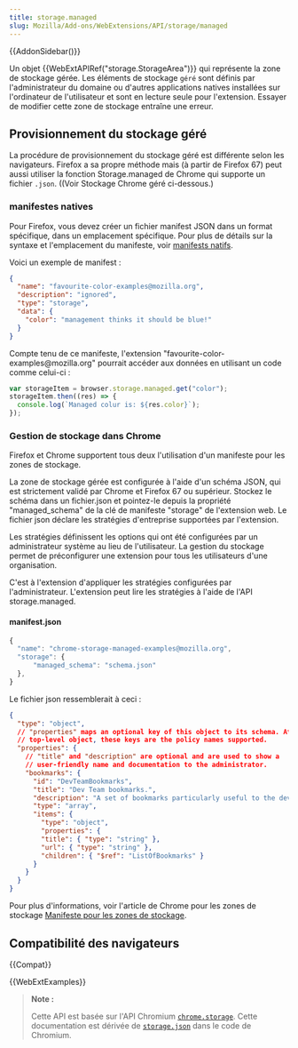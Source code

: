 ```yaml
---
title: storage.managed
slug: Mozilla/Add-ons/WebExtensions/API/storage/managed
---
```


{{AddonSidebar()}}

Un objet {{WebExtAPIRef("storage.StorageArea")}} qui représente la zone de stockage gérée. Les éléments de stockage `géré` sont définis par l'administrateur du domaine ou d'autres applications natives installées sur l'ordinateur de l'utilisateur et sont en lecture seule pour l'extension. Essayer de modifier cette zone de stockage entraîne une erreur.

## Provisionnement du stockage géré

La procédure de provisionnement du stockage géré est différente selon les navigateurs. Firefox a sa propre méthode mais (à partir de Firefox 67) peut aussi utiliser la fonction Storage.managed de Chrome qui supporte un fichier `.json`. ((Voir Stockage Chrome géré ci-dessous.)

### manifestes natives

Pour Firefox, vous devez créer un fichier manifest JSON dans un format spécifique, dans un emplacement spécifique. Pour plus de détails sur la syntaxe et l'emplacement du manifeste, voir [manifests natifs](/fr/Add-ons/WebExtensions/Native_manifests).

Voici un exemple de manifest :

```json
{
  "name": "favourite-color-examples@mozilla.org",
  "description": "ignored",
  "type": "storage",
  "data": {
    "color": "management thinks it should be blue!"
  }
}
```

Compte tenu de ce manifeste, l'extension "favourite-color-examples\@mozilla.org" pourrait accéder aux données en utilisant un code comme celui-ci :

```js
var storageItem = browser.storage.managed.get("color");
storageItem.then((res) => {
  console.log(`Managed colur is: ${res.color}`);
});
```

### Gestion de stockage dans Chrome

Firefox et Chrome supportent tous deux l'utilisation d'un manifeste pour les zones de stockage.

La zone de stockage gérée est configurée à l'aide d'un schéma JSON, qui est strictement validé par Chrome et Firefox 67 ou supérieur. Stockez le schéma dans un fichier.json et pointez-le depuis la propriété "managed_schema" de la clé de manifeste "storage" de l'extension web. Le fichier json déclare les stratégies d'entreprise supportées par l'extension.

Les stratégies définissent les options qui ont été configurées par un administrateur système au lieu de l'utilisateur. La gestion du stockage permet de préconfigurer une extension pour tous les utilisateurs d'une organisation.

C'est à l'extension d'appliquer les stratégies configurées par l'administrateur. L'extension peut lire les stratégies à l'aide de l'API storage.managed.

#### manifest.json

```js
{
  "name": "chrome-storage-managed-examples@mozilla.org",
  "storage": {
      "managed_schema": "schema.json"
  },
}
```

Le fichier json ressemblerait à ceci :

```json
{
  "type": "object",
  // "properties" maps an optional key of this object to its schema. At the
  // top-level object, these keys are the policy names supported.
  "properties": {
    // "title" and "description" are optional and are used to show a
    // user-friendly name and documentation to the administrator.
    "bookmarks": {
      "id": "DevTeamBookmarks",
      "title": "Dev Team bookmarks.",
      "description": "A set of bookmarks particularly useful to the dev team.",
      "type": "array",
      "items": {
        "type": "object",
        "properties": {
        "title": { "type": "string" },
        "url": { "type": "string" },
        "children": { "$ref": "ListOfBookmarks" }
      }
    }
  }
}
```

Pour plus d'informations, voir l'article de Chrome pour les zones de stockage [Manifeste pour les zones de stockage](https://developer.chrome.com/extensions/manifest/storage).

## Compatibilité des navigateurs

{{Compat}}

{{WebExtExamples}}

> **Note :**
>
> Cette API est basée sur l'API Chromium [`chrome.storage`](https://developer.chrome.com/extensions/storage). Cette documentation est dérivée de [`storage.json`](https://chromium.googlesource.com/chromium/src/+/master/extensions/common/api/storage.json) dans le code de Chromium.

<!--
// Copyright 2015 The Chromium Authors. All rights reserved.
//
// Redistribution and use in source and binary forms, with or without
// modification, are permitted provided that the following conditions are
// met:
//
//    * Redistributions of source code must retain the above copyright
// notice, this list of conditions and the following disclaimer.
//    * Redistributions in binary form must reproduce the above
// copyright notice, this list of conditions and the following disclaimer
// in the documentation and/or other materials provided with the
// distribution.
//    * Neither the name of Google Inc. nor the names of its
// contributors may be used to endorse or promote products derived from
// this software without specific prior written permission.
//
// THIS SOFTWARE IS PROVIDED BY THE COPYRIGHT HOLDERS AND CONTRIBUTORS
// "AS IS" AND ANY EXPRESS OR IMPLIED WARRANTIES, INCLUDING, BUT NOT
// LIMITED TO, THE IMPLIED WARRANTIES OF MERCHANTABILITY AND FITNESS FOR
// A PARTICULAR PURPOSE ARE DISCLAIMED. IN NO EVENT SHALL THE COPYRIGHT
// OWNER OR CONTRIBUTORS BE LIABLE FOR ANY DIRECT, INDIRECT, INCIDENTAL,
// SPECIAL, EXEMPLARY, OR CONSEQUENTIAL DAMAGES (INCLUDING, BUT NOT
// LIMITED TO, PROCUREMENT OF SUBSTITUTE GOODS OR SERVICES; LOSS OF USE,
// DATA, OR PROFITS; OR BUSINESS INTERRUPTION) HOWEVER CAUSED AND ON ANY
// THEORY OF LIABILITY, WHETHER IN CONTRACT, STRICT LIABILITY, OR TORT
// (INCLUDING NEGLIGENCE OR OTHERWISE) ARISING IN ANY WAY OUT OF THE USE
// OF THIS SOFTWARE, EVEN IF ADVISED OF THE POSSIBILITY OF SUCH DAMAGE.
-->
